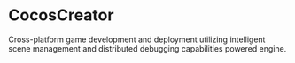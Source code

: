 # CocosCreator
Cross-platform game development and deployment utilizing intelligent scene management and distributed debugging capabilities powered engine.
